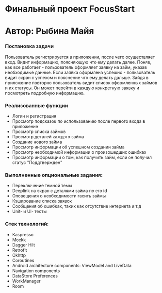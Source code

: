 # Финальный проект FocusStart


# Автор: Рыбина Майя

### Постановка задачи

Пользователь регистрируется в приложении, после чего осуществляет вход. Видит информацию, поясняющую
что ему делать далее. Поняв, как все работает - пользователь оформляет заявку на займ, указав
необходимые данные. Если заявка оформлена успешно - пользователь видит экран с успехом и пояснение
что ему делать дальше. Зайдя в приложение повторно пользователь видит список оформленных займов и их
статусы. Он может перейти в каждую конкретную заявку и посмотреть подробную информацию.

### Реализованные функции

- Логин и регистрация
- Просмотр подсказок по использованию после первого входа в приложение
- Просмотр списка займов
- Просмотр деталей каждого займа
- Создание нового займа
- Просмотр информации об успешном создании займа
- Просмотр необходимой информации о произошедших ошибках
- Просмотр информации о том, как получить займ, если он получил статус "Поддтвержден"

### Выполненные опциональные задания:

- Переключение темной темы
- Deeplink на экран с деталями займа по его id
- Оповещения о необходимости гасить займы
- Кэширование списка заявок
- Сообщения об ошибках, таких как отсутствие интернета и т.д
- Unit- и UI- тесты

### Стек технологий:

- Kaspresso
- Mockk
- Dagger Hilt
- Retrofit
- Okhttp
- Coroutines
- Android architecture components: ViewModel and LiveData
- Navigation components
- DataStore Preferences
- WorkManager
- Room